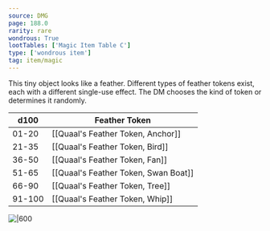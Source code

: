```yaml
---
source: DMG
page: 188.0
rarity: rare
wondrous: True
lootTables: ['Magic Item Table C']
type: ['wondrous item']
tag: item/magic
---
```


This tiny object looks like a feather. Different types of feather tokens exist, each with a different single-use effect. The DM chooses the kind of token or determines it randomly.

|d100|Feather Token|
|---|-----------|
|01-20|[[Quaal's Feather Token, Anchor]]|
|21-35|[[Quaal's Feather Token, Bird]]|
|36-50|[[Quaal's Feather Token, Fan]]|
|51-65|[[Quaal's Feather Token, Swan Boat]]|
|66-90|[[Quaal's Feather Token, Tree]]|
|91-100|[[Quaal's Feather Token, Whip]]|


![|600](https://5e.tools/img/items/DMG/Quaal's%20Feather%20Token.jpg)